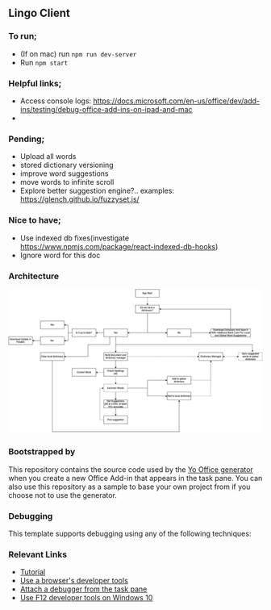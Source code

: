 ## Lingo Client

### To run;
- (If on mac) run `npm run dev-server`
- Run `npm start`

### Helpful links;
- Access console logs: https://docs.microsoft.com/en-us/office/dev/add-ins/testing/debug-office-add-ins-on-ipad-and-mac
- 

### Pending;
- Upload all words
- stored dictionary versioning
- improve word suggestions
- move words to infinite scroll
- Explore better suggestion engine?.. examples: https://glench.github.io/fuzzyset.js/

### Nice to have;
- Use indexed db fixes(investigate https://www.npmjs.com/package/react-indexed-db-hooks)
- Ignore word for this doc

### Architecture
![alt text](./designNotes/architecture.png)

### Bootstrapped by
This repository contains the source code used by the [Yo Office generator](https://github.com/OfficeDev/generator-office) when you create a new Office Add-in that appears in the task pane. You can also use this repository as a sample to base your own project from if you choose not to use the generator. 

### Debugging
This template supports debugging using any of the following techniques:

### Relevant Links
- [Tutorial](https://docs.microsoft.com/en-us/office/dev/add-ins/tutorials/word-tutorial)
- [Use a browser's developer tools](https://docs.microsoft.com/office/dev/add-ins/testing/debug-add-ins-in-office-online)
- [Attach a debugger from the task pane](https://docs.microsoft.com/office/dev/add-ins/testing/attach-debugger-from-task-pane)
- [Use F12 developer tools on Windows 10](https://docs.microsoft.com/office/dev/add-ins/testing/debug-add-ins-using-f12-developer-tools-on-windows-10)
